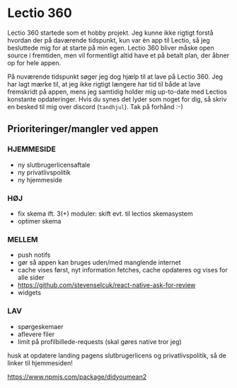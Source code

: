 # Lectio 360
Lectio 360 startede som et hobby projekt. Jeg kunne ikke rigtigt forstå hvordan der på daværende tidspunkt, kun var èn app til Lectio, så jeg besluttede mig for at starte på min egen. Lectio 360 bliver måske open source i fremtiden, men vil formentligt altid have et på betalt plan, der åbner op for hele appen. 

På nuværende tidspunkt søger jeg dog hjælp til at lave på Lectio 360. Jeg har lagt mærke til, at jeg ikke rigtigt længere har tid til både at lave fremskridt på appen, mens jeg samtidig holder mig up-to-date med Lectios konstante opdateringer. Hvis du synes det lyder som noget for dig, så skriv en besked til mig over discord (`tandhjul`). Tak på forhånd :-)

## Prioriteringer/mangler ved appen

### HJEMMESIDE
- ny slutbrugerlicensaftale
- ny privatlivspolitik
- ny hjemmeside

### __HØJ__
- fix skema ift. 3(+) moduler: skift evt. til lectios skemasystem
- optimer skema

### __MELLEM__
- push notifs
- gør så appen kan bruges uden/med manglende internet
- cache vises først, nyt information fetches, cache opdateres og vises for alle sider
- https://github.com/stevenselcuk/react-native-ask-for-review
- widgets

### __LAV__
- spørgeskemaer
- aflevere filer
- limit på profilbillede-requests (skal gøres native tror jeg)

husk at opdatere landing pagens slutbrugerlicens og privatlivspolitik, så de linker til hjemmesiden!

https://www.npmjs.com/package/didyoumean2 